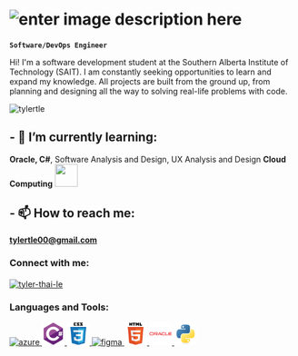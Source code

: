 # ![enter image description here](https://i.imgur.com/FuXSd76.gif)
**`Software/DevOps Engineer`**

Hi! I'm a software development student at the Southern Alberta Institute of Technology (SAIT). I am constantly seeking opportunities to learn and expand my knowledge. All projects are built from the ground up, from planning and designing all the way to solving real-life problems with code.


<p align="left"> <img  src="https://komarev.com/ghpvc/?username=tylertle&label=Profile%20views:&color=b01317&style=flat"  alt="tylertle" /> </p>


## - 🌱 I’m currently learning: 

**Oracle, C#**, Software Analysis and Design, UX Analysis and Design **Cloud Computing** <img src="https://i.imgur.com/FZdyDXi.gif" height="40" width="40">

  

## - 📫 How to reach me: 

**tylertle00@gmail.com**

  

<h3 align="left">Connect with me:</h3>

<p align="left">

<a  href="https://linkedin.com/in/tyler-thai-le"  target="blank"><img align="center"  src="https://raw.githubusercontent.com/rahuldkjain/github-profile-readme-generator/master/src/images/icons/Social/linked-in-alt.svg"  alt="tyler-thai-le"  height="30"  width="40" /></a>

</p>

  

<h3 align="left">Languages and Tools:</h3>

<p align="left"> <a  href="https://azure.microsoft.com/en-in/"  target="_blank"  rel="noreferrer"> <img  src="https://www.vectorlogo.zone/logos/microsoft_azure/microsoft_azure-icon.svg"  alt="azure"  width="40"  height="40"/> </a> <a  href="https://www.w3schools.com/cs/"  target="_blank"  rel="noreferrer"> <img  src="https://raw.githubusercontent.com/devicons/devicon/master/icons/csharp/csharp-original.svg"  alt="csharp"  width="40"  height="40"/> </a> <a  href="https://www.w3schools.com/css/"  target="_blank"  rel="noreferrer"> <img  src="https://raw.githubusercontent.com/devicons/devicon/master/icons/css3/css3-original-wordmark.svg"  alt="css3"  width="40"  height="40"/> </a> <a  href="https://www.figma.com/"  target="_blank"  rel="noreferrer"> <img  src="https://www.vectorlogo.zone/logos/figma/figma-icon.svg"  alt="figma"  width="40"  height="40"/> </a> <a  href="https://www.w3.org/html/"  target="_blank"  rel="noreferrer"> <img  src="https://raw.githubusercontent.com/devicons/devicon/master/icons/html5/html5-original-wordmark.svg"  alt="html5"  width="40"  height="40"/> </a> <a  href="https://www.oracle.com/"  target="_blank"  rel="noreferrer"> <img  src="https://raw.githubusercontent.com/devicons/devicon/master/icons/oracle/oracle-original.svg"  alt="oracle"  width="40"  height="40"/> </a> <a  href="https://www.python.org"  target="_blank"  rel="noreferrer"> <img  src="https://raw.githubusercontent.com/devicons/devicon/master/icons/python/python-original.svg"  alt="python"  width="40"  height="40"/> </a> </p>
